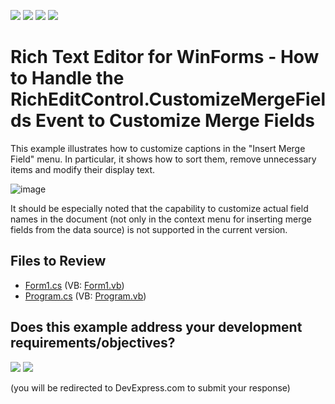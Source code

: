 <!-- default badges list -->
![](https://img.shields.io/endpoint?url=https://codecentral.devexpress.com/api/v1/VersionRange/128609893/24.2.1%2B)
[![](https://img.shields.io/badge/Open_in_DevExpress_Support_Center-FF7200?style=flat-square&logo=DevExpress&logoColor=white)](https://supportcenter.devexpress.com/ticket/details/E3483)
[![](https://img.shields.io/badge/📖_How_to_use_DevExpress_Examples-e9f6fc?style=flat-square)](https://docs.devexpress.com/GeneralInformation/403183)
[![](https://img.shields.io/badge/💬_Leave_Feedback-feecdd?style=flat-square)](#does-this-example-address-your-development-requirementsobjectives)
<!-- default badges end -->

# Rich Text Editor for WinForms - How to Handle the RichEditControl.CustomizeMergeFields Event to Customize Merge Fields

This example illustrates how to customize captions in the "Insert Merge Field" menu. In particular, it shows how to sort them, remove unnecessary items and modify their display text.

![image](./media/fa1cfb92-5343-48c7-90b7-1316254666dc.png)

It should be especially noted that the capability to customize actual field names in the document (not only in the context menu for inserting merge fields from the data source) is not supported in the current version.

## Files to Review

* [Form1.cs](./CS/Form1.cs) (VB: [Form1.vb](./VB/Form1.vb))
* [Program.cs](./CS/Program.cs) (VB: [Program.vb](./VB/Program.vb))
<!-- feedback -->
## Does this example address your development requirements/objectives?

[<img src="https://www.devexpress.com/support/examples/i/yes-button.svg"/>](https://www.devexpress.com/support/examples/survey.xml?utm_source=github&utm_campaign=winforms-richedit-customize-merge-fields&~~~was_helpful=yes) [<img src="https://www.devexpress.com/support/examples/i/no-button.svg"/>](https://www.devexpress.com/support/examples/survey.xml?utm_source=github&utm_campaign=winforms-richedit-customize-merge-fields&~~~was_helpful=no)

(you will be redirected to DevExpress.com to submit your response)
<!-- feedback end -->
